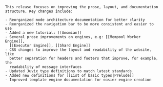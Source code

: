     This release focuses on improving the prose, layout, and documentation structure. Key changes include:

    - Reorganized node architecture documentation for better clarity
    - Reorganized the navigation bar to be more consistent and easier to use
    - Added a new tutorial: [[Anomian]]
    - Several prose improvements on engines, e.g: [[Mempool Worker Engine]],
      [[Executor Engine]], [[Shard Engine]]
    - CSS changes to improve the layout and readability of the website, like
      better separation for headers and footers that improve, for example, the
      readability of message interfaces
    - Updated Juvix type definitions to match latest standards
    - Added new definitions for [[List of basic types|Prelude]]
    - Improved template engine documentation for easier engine creation
